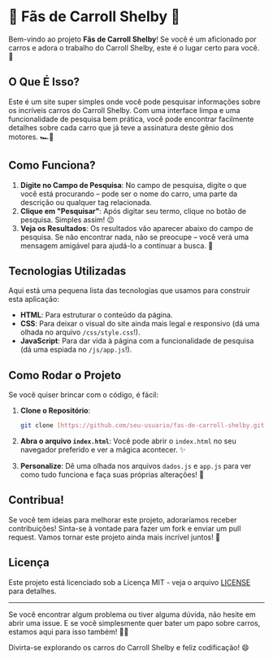 # 🚗 Fãs de Carroll Shelby 🚗

Bem-vindo ao projeto **Fãs de Carroll Shelby**! Se você é um aficionado por carros e adora o trabalho do Carroll Shelby, este é o lugar certo para você. 🚀

## O Que É Isso?

Este é um site super simples onde você pode pesquisar informações sobre os incríveis carros do Carroll Shelby. Com uma interface limpa e uma funcionalidade de pesquisa bem prática, você pode encontrar facilmente detalhes sobre cada carro que já teve a assinatura deste gênio dos motores. 🏎️💨

## Como Funciona?

1. **Digite no Campo de Pesquisa**: No campo de pesquisa, digite o que você está procurando – pode ser o nome do carro, uma parte da descrição ou qualquer tag relacionada.
2. **Clique em "Pesquisar"**: Após digitar seu termo, clique no botão de pesquisa. Simples assim! 😉
3. **Veja os Resultados**: Os resultados vão aparecer abaixo do campo de pesquisa. Se não encontrar nada, não se preocupe – você verá uma mensagem amigável para ajudá-lo a continuar a busca. 🌟

## Tecnologias Utilizadas

Aqui está uma pequena lista das tecnologias que usamos para construir esta aplicação:

- **HTML**: Para estruturar o conteúdo da página.
- **CSS**: Para deixar o visual do site ainda mais legal e responsivo (dá uma olhada no arquivo `/css/style.css`!).
- **JavaScript**: Para dar vida à página com a funcionalidade de pesquisa (dá uma espiada no `/js/app.js`!).

## Como Rodar o Projeto

Se você quiser brincar com o código, é fácil:

1. **Clone o Repositório**:
    ```bash
    git clone [https://github.com/seu-usuario/fas-de-carroll-shelby.git](https://github.com/Clayton-Dias/Imersao_Alura_Gemini)
    ```

2. **Abra o arquivo `index.html`**:
   Você pode abrir o `index.html` no seu navegador preferido e ver a mágica acontecer. ✨

3. **Personalize**:
   Dê uma olhada nos arquivos `dados.js` e `app.js` para ver como tudo funciona e faça suas próprias alterações! 🚀

## Contribua!

Se você tem ideias para melhorar este projeto, adoraríamos receber contribuições! Sinta-se à vontade para fazer um fork e enviar um pull request. Vamos tornar este projeto ainda mais incrível juntos! 🤝

## Licença

Este projeto está licenciado sob a Licença MIT - veja o arquivo [LICENSE](LICENSE) para detalhes.

---

Se você encontrar algum problema ou tiver alguma dúvida, não hesite em abrir uma issue. E se você simplesmente quer bater um papo sobre carros, estamos aqui para isso também! 🚗💬

Divirta-se explorando os carros do Carroll Shelby e feliz codificação! 😄
